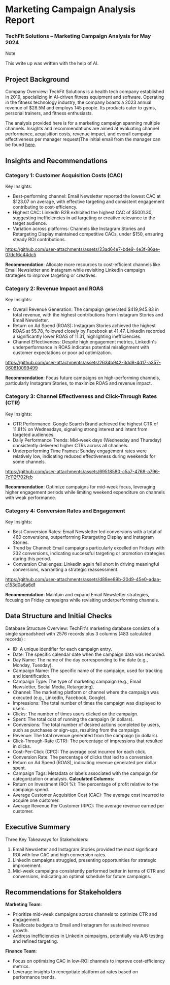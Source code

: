 # Marketing Campaign Analysis Report

### TechFit Solutions – Marketing Campaign Analysis for May 2024

> [!NOTE]
This write up was written with the help of AI.
> 

## Project Background

Company Overview:
TechFit Solutions is a health tech company established in 2019, specializing in AI-driven fitness equipment and software. Operating in the fitness technology industry, the company boasts a 2023 annual revenue of $28.5M and employs 145 people. Its products cater to gyms, personal trainers, and fitness enthusiasts.

The analysis provided here is for a marketing campaign spanning multiple channels. Insights and recommendations are aimed at evaluating channel performance, acquisition costs, revenue impact, and overall campaign effectiveness per manager request(The initial email from the manager can be found  [here](https://github.com/Lesedi-Cod3s/Marketing-Campaign-Analysis-project/blob/main/README.md).

## Insights and Recommendations

### Category 1: Customer Acquisition Costs (CAC)

Key Insights:

- Best-performing channel: Email Newsletter reported the lowest CAC at $123.07 on average, with effective targeting and consistent engagement contributing to cost-efficiency.
- Highest CAC: LinkedIn B2B exhibited the highest CAC of $5001.30, suggesting inefficiencies in ad targeting or creative relevance to the target audience.
- Variation across platforms: Channels like Instagram Stories and Retargeting Display maintained competitive CACs, under $150, ensuring steady ROI contributions.

https://github.com/user-attachments/assets/23ad64e7-bde9-4e3f-86ae-07dcf6c44dc5

**Recommendation**: Allocate more resources to cost-efficient channels like Email Newsletter and Instagram while revisiting LinkedIn campaign strategies to improve targeting or creatives.

### Category 2: Revenue Impact and ROAS

Key Insights:

- Overall Revenue Generation: The campaign generated $419,945.83 in total revenue, with the highest contributions from Instagram Stories and Email Newsletter.
- Return on Ad Spend (ROAS): Instagram Stories achieved the highest ROAS at 55.78, followed closely by Facebook at 41.47. LinkedIn recorded a significantly lower ROAS of 11.31, highlighting inefficiencies.
- Channel Effectiveness: Despite high engagement metrics, LinkedIn's underperformance in ROAS indicates potential misalignment with customer expectations or poor ad optimization.

https://github.com/user-attachments/assets/2634b942-3dd8-4d17-a357-060810099499

**Recommendation**: Focus future campaigns on high-performing channels, particularly Instagram Stories, to maximize ROAS and revenue impact.

### Category 3: Channel Effectiveness and Click-Through Rates (CTR)

Key Insights:

- CTR Performance: Google Search Brand achieved the highest CTR of 11.81% on Wednesdays, signaling strong interest and intent from targeted audiences.
- Daily Performance Trends: Mid-week days (Wednesday and Thursday) consistently delivered higher CTRs across all channels.
- Underperforming Time Frames: Sunday engagement rates were relatively low, indicating reduced effectiveness during weekends for some channels.

https://github.com/user-attachments/assets/69518580-c5a7-4768-a796-7c112f702feb

**Recommendation**: Optimize campaigns for mid-week focus, leveraging higher engagement periods while limiting weekend expenditure on channels with weak performance.

### Category 4: Conversion Rates and Engagement

Key Insights:

- Best Conversion Rates: Email Newsletter led conversions with a total of 460 conversions, outperforming Retargeting Display and Instagram Stories.
- Trend by Channel: Email campaigns particularly excelled on Fridays with 232 conversions, indicating successful targeting or promotion strategies during this period.
- Conversion Challenges: LinkedIn again fell short in driving meaningful conversions, warranting a strategic reassessment.

https://github.com/user-attachments/assets/d88ee89b-20d9-45e0-adaa-c153d0a6a6df

**Recommendation**: Maintain and expand Email Newsletter strategies, focusing on Friday campaigns while revisiting underperforming channels.

## Data Structure and Initial Checks

Database Structure Overview:
TechFit's marketing database consists of a single spreadsheet with 2576 records plus 3 columns (483 calculated records) :

- ID: A unique identifier for each campaign entry.
- Date: The specific calendar date when the campaign data was recorded.
- Day Name: The name of the day corresponding to the date (e.g., Monday, Tuesday).
- Campaign Name: The specific name of the campaign, used for tracking and identification.
- Campaign Type: The type of marketing campaign (e.g., Email Newsletter, Social Media, Retargeting).
- Channel: The marketing platform or channel where the campaign was executed (e.g., LinkedIn, Facebook, Google).
- Impressions:	The total number of times the campaign was displayed to users.
- Clicks:	The number of times users clicked on the campaign.
- Spent:	The total cost of running the campaign (in dollars).
- Conversions:	The total number of desired actions completed by users, such as purchases or sign-ups, resulting from the campaign.
- Revenue:	The total revenue generated from the campaign (in dollars).
- Click-Through-Rate (CTR):	The percentage of impressions that resulted in clicks.
- Cost-Per-Click (CPC):	The average cost incurred for each click.
- Conversion Rate: The percentage of clicks that led to a conversion.
- Return on Ad Spend (ROAS), indicating revenue generated per dollar spent.
- Campaign Tags:	Metadata or labels associated with the campaign for categorization or analysis.
**Calculated Columns**:
- Return on Investment (ROI %):	The percentage of profit relative to the campaign spend.
- Average Customer Acquisition Cost (CAC):	The average cost incurred to acquire one customer.
- Average Revenue Per Customer (RPC):	The average revenue earned per customer.

## Executive Summary

Three Key Takeaways for Stakeholders:

1. Email Newsletter and Instagram Stories provided the most significant ROI with low CAC and high conversion rates.
2. LinkedIn campaigns struggled, presenting opportunities for strategic improvement.
3. Mid-week campaigns consistently performed better in terms of CTR and conversions, indicating an optimal schedule for future campaigns.

## Recommendations for Stakeholders

**Marketing Team**:

- Prioritize mid-week campaigns across channels to optimize CTR and engagement.
- Reallocate budgets to Email and Instagram for sustained revenue growth.
- Address inefficiencies in LinkedIn campaigns, potentially via A/B testing and refined targeting.

**Finance Team**:

- Focus on optimizing CAC in low-ROI channels to improve cost-efficiency metrics.
- Leverage insights to renegotiate platform ad rates based on performance trends.
